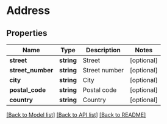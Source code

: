 # Address

## Properties
Name | Type | Description | Notes
------------ | ------------- | ------------- | -------------
**street** | **string** | Street | [optional] 
**street_number** | **string** | Street number | [optional] 
**city** | **string** | City | [optional] 
**postal_code** | **string** | Postal code | [optional] 
**country** | **string** | Country | [optional] 

[[Back to Model list]](../README.md#documentation-for-models) [[Back to API list]](../README.md#documentation-for-api-endpoints) [[Back to README]](../README.md)


